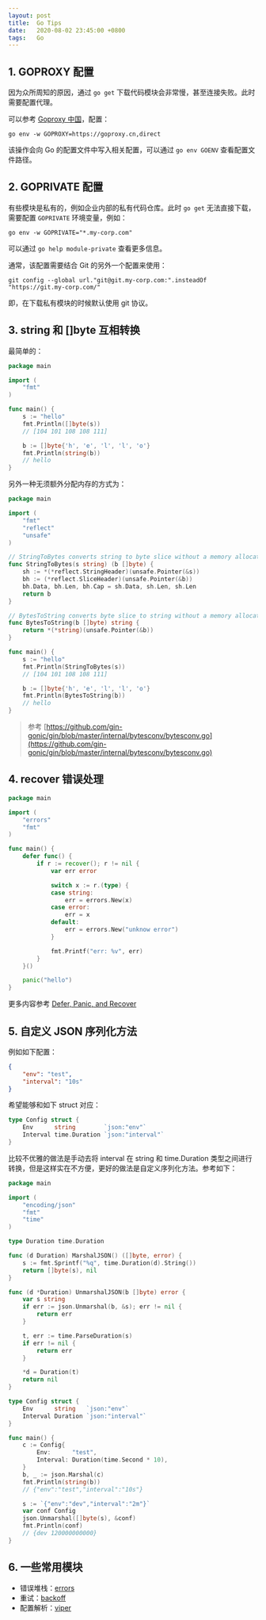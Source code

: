 ```yaml
---
layout: post
title:  Go Tips
date:   2020-08-02 23:45:00 +0800
tags:   Go
---
```


## 1. GOPROXY 配置

因为众所周知的原因，通过 `go get` 下载代码模块会非常慢，甚至连接失败。此时需要配置代理。

可以参考 [Goproxy 中国](https://goproxy.cn/)，配置：

```shell
go env -w GOPROXY=https://goproxy.cn,direct
```

该操作会向 Go 的配置文件中写入相关配置，可以通过 `go env GOENV` 查看配置文件路径。

## 2. GOPRIVATE 配置

有些模块是私有的，例如企业内部的私有代码仓库。此时 `go get` 无法直接下载，需要配置 `GOPRIVATE` 环境变量，例如：

```shell
go env -w GOPRIVATE="*.my-corp.com"
```

可以通过 `go help module-private` 查看更多信息。

通常，该配置需要结合 Git 的另外一个配置来使用：

```shell
git config --global url."git@git.my-corp.com:".insteadOf "https://git.my-corp.com/"
```

即，在下载私有模块的时候默认使用 git 协议。

## 3. string 和 []byte 互相转换

最简单的：

```go
package main

import (
	"fmt"
)

func main() {
	s := "hello"
	fmt.Println([]byte(s))
	// [104 101 108 108 111]

	b := []byte{'h', 'e', 'l', 'l', 'o'}
	fmt.Println(string(b))
	// hello
}
```

另外一种无须额外分配内存的方式为：

```go
package main

import (
	"fmt"
	"reflect"
	"unsafe"
)

// StringToBytes converts string to byte slice without a memory allocation.
func StringToBytes(s string) (b []byte) {
	sh := *(*reflect.StringHeader)(unsafe.Pointer(&s))
	bh := (*reflect.SliceHeader)(unsafe.Pointer(&b))
	bh.Data, bh.Len, bh.Cap = sh.Data, sh.Len, sh.Len
	return b
}

// BytesToString converts byte slice to string without a memory allocation.
func BytesToString(b []byte) string {
	return *(*string)(unsafe.Pointer(&b))
}

func main() {
	s := "hello"
	fmt.Println(StringToBytes(s))
	// [104 101 108 108 111]

	b := []byte{'h', 'e', 'l', 'l', 'o'}
	fmt.Println(BytesToString(b))
	// hello
}
```

> 参考 [https://github.com/gin-gonic/gin/blob/master/internal/bytesconv/bytesconv.go](https://github.com/gin-gonic/gin/blob/master/internal/bytesconv/bytesconv.go)

## 4. recover 错误处理

```go
package main

import (
	"errors"
	"fmt"
)

func main() {
	defer func() {
		if r := recover(); r != nil {
			var err error

			switch x := r.(type) {
			case string:
				err = errors.New(x)
			case error:
				err = x
			default:
				err = errors.New("unknow error")
			}

			fmt.Printf("err: %v", err)
		}
	}()

	panic("hello")
}
```

更多内容参考 [Defer, Panic, and Recover](https://blog.golang.org/defer-panic-and-recover)

## 5. 自定义 JSON 序列化方法

例如如下配置：

```json
{
	"env": "test",
	"interval": "10s"
}
```

希望能够和如下 struct 对应：

```go
type Config struct {
	Env      string        `json:"env"`
	Interval time.Duration `json:"interval"`
}
```

比较不优雅的做法是手动去将 interval 在 string 和 time.Duration 类型之间进行转换，但是这样实在不方便，更好的做法是自定义序列化方法。参考如下：

```go
package main

import (
	"encoding/json"
	"fmt"
	"time"
)

type Duration time.Duration

func (d Duration) MarshalJSON() ([]byte, error) {
	s := fmt.Sprintf("%q", time.Duration(d).String())
	return []byte(s), nil
}

func (d *Duration) UnmarshalJSON(b []byte) error {
	var s string
	if err := json.Unmarshal(b, &s); err != nil {
		return err
	}

	t, err := time.ParseDuration(s)
	if err != nil {
		return err
	}

	*d = Duration(t)
	return nil
}

type Config struct {
	Env      string   `json:"env"`
	Interval Duration `json:"interval"`
}

func main() {
	c := Config{
		Env:      "test",
		Interval: Duration(time.Second * 10),
	}
	b, _ := json.Marshal(c)
	fmt.Println(string(b))
	// {"env":"test","interval":"10s"}

	s := `{"env":"dev","interval":"2m"}`
	var conf Config
	json.Unmarshal([]byte(s), &conf)
	fmt.Println(conf)
	// {dev 120000000000}
}
```

## 6. 一些常用模块

- 错误堆栈：[errors](https://github.com/pkg/errors)
- 重试：[backoff](https://github.com/cenkalti/backoff)
- 配置解析：[viper](https://github.com/spf13/viper)
